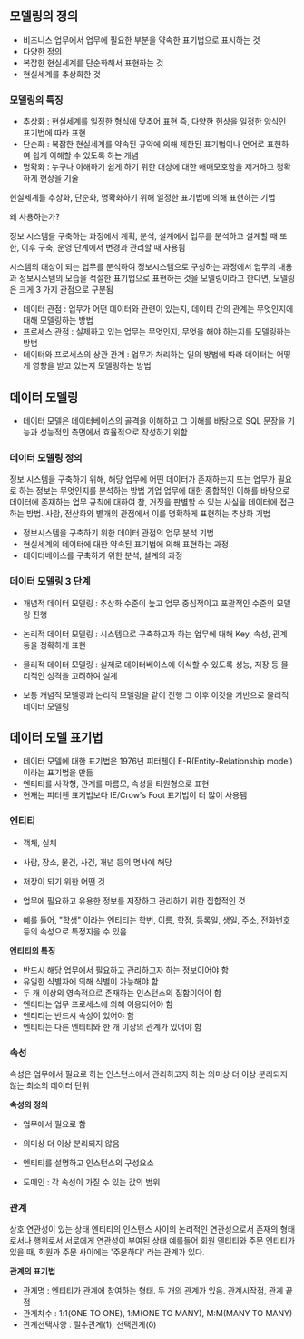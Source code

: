 ## 모델링의 정의 

- 비즈니스 업무에서 업무에 필요한 부분을 약속한 표기법으로 표시하는 것
- 다양한 정의
- 복잡한 현실세계를 단순화해서 표현하는 것
- 현실세계를 추상화한 것

### 모델링의 특징
- 추상화 : 현실세계를 일정한 형식에 맞추어 표현 즉, 다양한 현상을 일정한 양식인 표기법에 따라 표현
- 단순화 : 복잡한 현실세계를 약속된 규약에 의해 제한된 표기법이나 언어로 표현하여 쉽게 이해할 수 있도록 하는 개념
- 명확화 : 누구나 이해하기 쉽게 하기 위한 대상에 대한 애매모호함을 제거하고 정확하게 현상을 기술

현실세계를 추상화, 단순화, 명확화하기 위해 일정한 표기법에 의해 표현하는 기법

왜 사용하는가? 

정보 시스템을 구축하는 과정에서 계획, 분석, 설계에서 업무를 분석하고 설계할 때
또한, 이후 구축, 운영 단계에서 변경과 관리할 때 사용됨

시스템의 대상이 되는 업무를 분석하여 정보시스템으로 구성하는 과정에서 업무의 내용과 정보시스템의 모습을 적절한 표기법으로 표현하는 것을 모델링이라고 한다면, 
모델링은 크게 3 가지 관점으로 구분됨

- 데이터 관점 : 업무가 어떤 데이터와 관련이 있는지, 데이터 간의 관계는 무엇인지에 대해 모델링하는 방법
- 프로세스 관점 : 실제하고 있는 업무는 무엇인지, 무엇을 해야 하는지를 모델링하는 방법
- 데이터와 프로세스의 상관 관계 : 업무가 처리하는 일의 방법에 따라 데이터는 어떻게 영향을 받고 있는지 모델링하는 방법

## 데이터 모델링

- 데이터 모델은 데이터베이스의 골격을 이해하고 그 이해를 바탕으로 SQL 문장을 기능과 성능적인 측면에서 효율적으로 작성하기 위함

### 데이터 모델링 정의 

정보 시스템을 구축하기 위해, 해당 업무에 어떤 데이터가 존재하는지 또는 업무가 필요로 하는 정보는 무엇인지를 분석하는 방법
기업 업무에 대한 종합적인 이해를 바탕으로 데이터에 존재하는 업무 규칙에 대하여 참, 거짓을 판별할 수 있는 사실을
데이터에 접근하는 방법. 사람, 전산화와 별개의 관점에서 이를 명확하게 표현하는 추상화 기법

- 정보시스템을 구축하기 위한 데이터 관점의 업무 분석 기법
- 현실세계의 데이터에 대한 약속된 표기법에 의해 표현하는 과정
- 데이터베이스를 구축하기 위한 분석, 설계의 과정

### 데이터 모델링 3 단계 

- 개념적 데이터 모델링 : 추상화 수준이 높고 업무 중심적이고 포괄적인 수준의 모델링 진행
- 논리적 데이터 모델링 : 시스템으로 구축하고자 하는 업무에 대해 Key, 속성, 관계 등을 정확하게 표현
- 물리적 데이터 모델링 : 실제로 데이터베이스에 이식할 수 있도록 성능, 저장 등 물리적인 성격을 고려하여 설계

- 보통 개념적 모델링과 논리적 모델링을 같이 진행 그 이후 이것을 기반으로 물리적 데이터 모델링

## 데이터 모델 표기법

- 데이터 모델에 대한 표기법은 1976년 피터첸이 E-R(Entity-Relationship model)이라는 표기법을 만듦
- 엔티티를 사각형, 관계를 마름모, 속성을 타원형으로 표현
- 현재는 피터첸 표기법보다 IE/Crow's Foot 표기법이 더 많이 사용됌

### 엔티티

- 객체, 실체
- 사람, 장소, 물건, 사건, 개념 등의 명사에 해당
- 저장이 되기 위한 어떤 것
- 업무에 필요하고 유용한 정보를 저장하고 관리하기 위한 집합적인 것

- 예를 들어, "학생" 이라는 엔티티는 학번, 이름, 학점, 등록일, 생일, 주소, 전화번호 등의 속성으로 특정지을 수 있음

**엔티티의 특징**

- 반드시 해당 업무에서 필요하고 관리하고자 하는 정보이어야 함
- 유일한 식별자에 의해 식별이 가능해야 함
- 두 개 이상의 영속적으로 존재하는 인스턴스의 집합이어야 함
- 엔티티는 업무 프로세스에 의해 이용되어야 함
- 엔티티는 반드시 속성이 있어야 함
- 엔티티는 다른 엔티티와 한 개 이상의 관계가 있어야 함

### 속성

속성은 업무에서 필요로 하는 인스턴스에서 관리하고자 하는 의미상 더 이상 분리되지 않는 최소의 데이터 단위

**속성의 정의**

- 업무에서 필요로 함
- 의미상 더 이상 분리되지 않음
- 엔티티를 설명하고 인스턴스의 구성요소

- 도메인 : 각 속성이 가질 수 있는 값의 범위

### 관계 

상호 연관성이 있는 상태
엔티티의 인스턴스 사이의 논리적인 연관성으로서 존재의 형태로서나 행위로서 서로에게 연관성이 부여된 상태
예를들어 회원 엔티티와 주문 엔티티가 있을 때, 회원과 주문 사이에는 '주문하다' 라는 관계가 있다. 

**관계의 표기법**

- 관계명 : 엔티티가 관계에 참여하는 형태. 두 개의 관계가 있음. 관계시작점, 관계 끝점
- 관계차수 : 1:1(ONE TO ONE), 1:M(ONE TO MANY), M:M(MANY TO MANY)
- 관계선택사양 : 필수관계(1), 선택관계(0)
  
